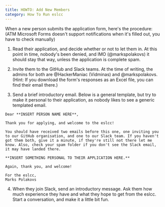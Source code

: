 ```yaml
---
title: HOWTO: Add New Members
category: How To Run eslcc
---
```


When a new person submits the application form, here's the procedure: (ATM Microsoft Forms doesn't support notifications when it's filled out, you have to check manually)


1. Read their application, and decide whether or not to let them in. At this point in time, nobody's been denied, and IMO (@markspolakovs) it should stay that way, unless the application is complete spam.

2. Invite them to the GitHub and Slack teams. At the time of writing, the admins for both are @HackerManiac (Vidminas) and @markspolakovs. (Hint: If you download the form's responses as an Excel file, you can find their email there.)

3. Send a brief introductory email. Below is a general template, but try to make it personal to their application, as nobody likes to see a generic templated email.

```
Dear **INSERT PERSON NAME HERE**,

Thank you for applying, and welcome to the eslcc!

You should have received two emails before this one, one inviting you to our GitHub organisation, and one to our Slack team. If you haven't got them both, give it a minute, if they're still not there let me know. Also, check your spam folder if you don't see the Slack email, it may have landed there.

**INSERT SOMETHING PERSONAL TO THEIR APPLICATION HERE.**

Again, thank you, and welcome!

For the eslcc,
Marks Polakovs
```

4. When they join Slack, send an introductory message. Ask them how much experience they have and what they hope to get from the eslcc. Start a conversation, and make it a little bit fun.
